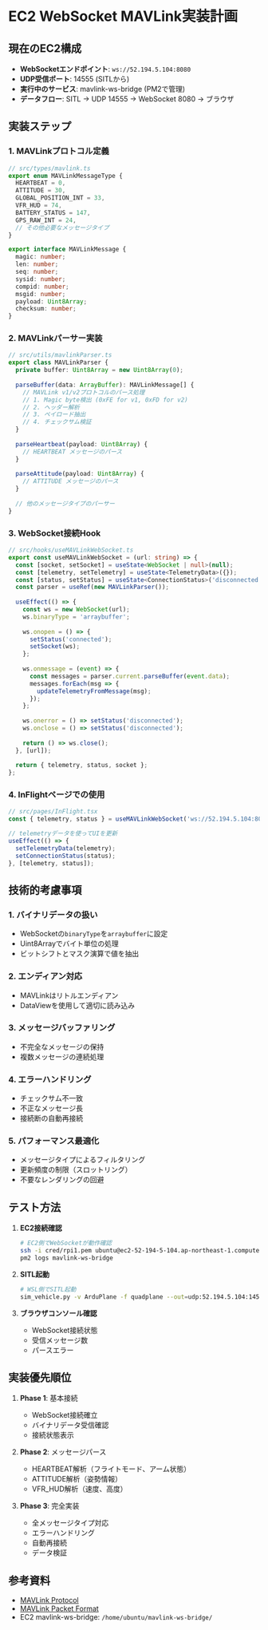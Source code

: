 # EC2 WebSocket MAVLink実装計画

## 現在のEC2構成
- **WebSocketエンドポイント**: `ws://52.194.5.104:8080`
- **UDP受信ポート**: 14555 (SITLから)
- **実行中のサービス**: mavlink-ws-bridge (PM2で管理)
- **データフロー**: SITL → UDP 14555 → WebSocket 8080 → ブラウザ

## 実装ステップ

### 1. MAVLinkプロトコル定義
```typescript
// src/types/mavlink.ts
export enum MAVLinkMessageType {
  HEARTBEAT = 0,
  ATTITUDE = 30,
  GLOBAL_POSITION_INT = 33,
  VFR_HUD = 74,
  BATTERY_STATUS = 147,
  GPS_RAW_INT = 24,
  // その他必要なメッセージタイプ
}

export interface MAVLinkMessage {
  magic: number;
  len: number;
  seq: number;
  sysid: number;
  compid: number;
  msgid: number;
  payload: Uint8Array;
  checksum: number;
}
```

### 2. MAVLinkパーサー実装
```typescript
// src/utils/mavlinkParser.ts
export class MAVLinkParser {
  private buffer: Uint8Array = new Uint8Array(0);
  
  parseBuffer(data: ArrayBuffer): MAVLinkMessage[] {
    // MAVLink v1/v2プロトコルのパース処理
    // 1. Magic byte検出 (0xFE for v1, 0xFD for v2)
    // 2. ヘッダー解析
    // 3. ペイロード抽出
    // 4. チェックサム検証
  }
  
  parseHeartbeat(payload: Uint8Array) {
    // HEARTBEAT メッセージのパース
  }
  
  parseAttitude(payload: Uint8Array) {
    // ATTITUDE メッセージのパース
  }
  
  // 他のメッセージタイプのパーサー
}
```

### 3. WebSocket接続Hook
```typescript
// src/hooks/useMAVLinkWebSocket.ts
export const useMAVLinkWebSocket = (url: string) => {
  const [socket, setSocket] = useState<WebSocket | null>(null);
  const [telemetry, setTelemetry] = useState<TelemetryData>({});
  const [status, setStatus] = useState<ConnectionStatus>('disconnected');
  const parser = useRef(new MAVLinkParser());
  
  useEffect(() => {
    const ws = new WebSocket(url);
    ws.binaryType = 'arraybuffer';
    
    ws.onopen = () => {
      setStatus('connected');
      setSocket(ws);
    };
    
    ws.onmessage = (event) => {
      const messages = parser.current.parseBuffer(event.data);
      messages.forEach(msg => {
        updateTelemetryFromMessage(msg);
      });
    };
    
    ws.onerror = () => setStatus('disconnected');
    ws.onclose = () => setStatus('disconnected');
    
    return () => ws.close();
  }, [url]);
  
  return { telemetry, status, socket };
};
```

### 4. InFlightページでの使用
```typescript
// src/pages/InFlight.tsx
const { telemetry, status } = useMAVLinkWebSocket('ws://52.194.5.104:8080');

// telemetryデータを使ってUIを更新
useEffect(() => {
  setTelemetryData(telemetry);
  setConnectionStatus(status);
}, [telemetry, status]);
```

## 技術的考慮事項

### 1. バイナリデータの扱い
- WebSocketの`binaryType`を`arraybuffer`に設定
- Uint8Arrayでバイト単位の処理
- ビットシフトとマスク演算で値を抽出

### 2. エンディアン対応
- MAVLinkはリトルエンディアン
- DataViewを使用して適切に読み込み

### 3. メッセージバッファリング
- 不完全なメッセージの保持
- 複数メッセージの連続処理

### 4. エラーハンドリング
- チェックサム不一致
- 不正なメッセージ長
- 接続断の自動再接続

### 5. パフォーマンス最適化
- メッセージタイプによるフィルタリング
- 更新頻度の制限（スロットリング）
- 不要なレンダリングの回避

## テスト方法

1. **EC2接続確認**
   ```bash
   # EC2側でWebSocketが動作確認
   ssh -i cred/rpi1.pem ubuntu@ec2-52-194-5-104.ap-northeast-1.compute.amazonaws.com
   pm2 logs mavlink-ws-bridge
   ```

2. **SITL起動**
   ```bash
   # WSL側でSITL起動
   sim_vehicle.py -v ArduPlane -f quadplane --out=udp:52.194.5.104:14555
   ```

3. **ブラウザコンソール確認**
   - WebSocket接続状態
   - 受信メッセージ数
   - パースエラー

## 実装優先順位

1. **Phase 1**: 基本接続
   - WebSocket接続確立
   - バイナリデータ受信確認
   - 接続状態表示

2. **Phase 2**: メッセージパース
   - HEARTBEAT解析（フライトモード、アーム状態）
   - ATTITUDE解析（姿勢情報）
   - VFR_HUD解析（速度、高度）

3. **Phase 3**: 完全実装
   - 全メッセージタイプ対応
   - エラーハンドリング
   - 自動再接続
   - データ検証

## 参考資料
- [MAVLink Protocol](https://mavlink.io/en/messages/common.html)
- [MAVLink Packet Format](https://mavlink.io/en/guide/serialization.html)
- EC2 mavlink-ws-bridge: `/home/ubuntu/mavlink-ws-bridge/`